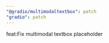 ```yaml
---
"@gradio/multimodaltextbox": patch
"gradio": patch
---
```


feat:Fix multimodal textbox placeholder

